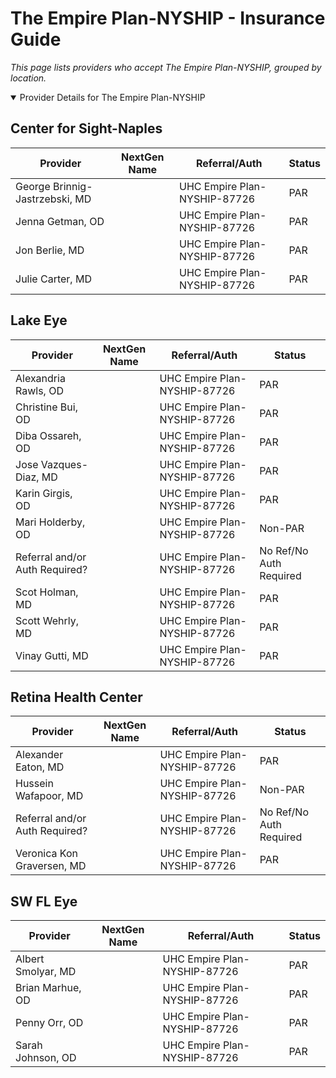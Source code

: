 # The Empire Plan-NYSHIP - Insurance Guide

*This page lists providers who accept The Empire Plan-NYSHIP, grouped by location.*

<details open><summary>Provider Details for The Empire Plan-NYSHIP</summary>

## Center for Sight-Naples

| Provider | NextGen Name | Referral/Auth | Status |
|----------|-------------|--------------|--------|
| George Brinnig-Jastrzebski, MD |  | UHC Empire Plan-NYSHIP-87726 | PAR |
| Jenna Getman, OD |  | UHC Empire Plan-NYSHIP-87726 | PAR |
| Jon Berlie, MD |  | UHC Empire Plan-NYSHIP-87726 | PAR |
| Julie Carter, MD |  | UHC Empire Plan-NYSHIP-87726 | PAR |

## Lake Eye 

| Provider | NextGen Name | Referral/Auth | Status |
|----------|-------------|--------------|--------|
| Alexandria Rawls, OD |  | UHC Empire Plan-NYSHIP-87726 | PAR |
| Christine Bui, OD |  | UHC Empire Plan-NYSHIP-87726 | PAR |
| Diba Ossareh, OD |  | UHC Empire Plan-NYSHIP-87726 | PAR |
| Jose Vazques-Diaz, MD |  | UHC Empire Plan-NYSHIP-87726 | PAR |
| Karin Girgis, OD |  | UHC Empire Plan-NYSHIP-87726 | PAR |
| Mari Holderby, OD |  | UHC Empire Plan-NYSHIP-87726 | Non-PAR |
| Referral and/or Auth Required? |  | UHC Empire Plan-NYSHIP-87726 | No Ref/No Auth Required |
| Scot Holman, MD |  | UHC Empire Plan-NYSHIP-87726 | PAR |
| Scott Wehrly, MD |  | UHC Empire Plan-NYSHIP-87726 | PAR |
| Vinay Gutti, MD |  | UHC Empire Plan-NYSHIP-87726 | PAR |

## Retina Health Center

| Provider | NextGen Name | Referral/Auth | Status |
|----------|-------------|--------------|--------|
| Alexander Eaton, MD |  | UHC Empire Plan-NYSHIP-87726 | PAR |
| Hussein Wafapoor, MD |  | UHC Empire Plan-NYSHIP-87726 | Non-PAR |
| Referral and/or Auth Required? |  | UHC Empire Plan-NYSHIP-87726 | No Ref/No Auth Required |
| Veronica Kon Graversen, MD |  | UHC Empire Plan-NYSHIP-87726 | PAR |

## SW FL Eye

| Provider | NextGen Name | Referral/Auth | Status |
|----------|-------------|--------------|--------|
| Albert Smolyar, MD |  | UHC Empire Plan-NYSHIP-87726 | PAR |
| Brian Marhue, OD |  | UHC Empire Plan-NYSHIP-87726 | PAR |
| Penny Orr, OD |  | UHC Empire Plan-NYSHIP-87726 | PAR |
| Sarah Johnson, OD |  | UHC Empire Plan-NYSHIP-87726 | PAR |

</details>

